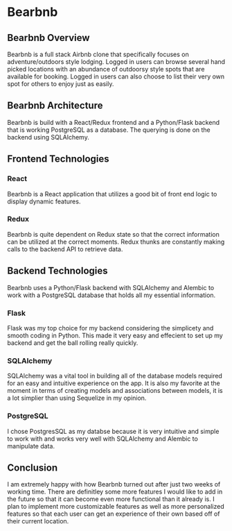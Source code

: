 # Bearbnb

## Bearbnb Overview
Bearbnb is a full stack Airbnb clone that specifically focuses on adventure/outdoors style lodging.  Logged in users can browse several hand picked locations with an abundance of outdoorsy style spots that are available for booking.  Logged in users can also choose to list their very own spot for others to enjoy just as easily. 

## Bearbnb Architecture 
Bearbnb is build with a React/Redux frontend and a Python/Flask backend that is working PostgreSQL as a database.  The querying is done on the backend using SQLAlchemy.

## Frontend Technologies
### React
Bearbnb is a React application that utilizes a good bit of front end logic to display dynamic features.

### Redux
Bearbnb is quite dependent on Redux state so that the correct information can be utilized at the correct moments.  Redux thunks are constantly making calls to the backend API to retrieve data.

## Backend Technologies

Bearbnb uses a Python/Flask backend with SQLAlchemy and Alembic to work with a PostgreSQL database that holds all my essential information.

### Flask
Flask was my top choice for my backend considering the simplicety and smooth coding in Python. This made it very easy and effecient to set up my backend and get the ball rolling really quickly.

### SQLAlchemy
SQLAlchemy was a vital tool in building all of the database models required for an easy and intuitive experience on the app.  It is also my favorite at the moment in terms of creating models and associations between models, it is a lot simplier than using Sequelize in my opinion.

### PostgreSQL
I chose PostgresSQL as my databse because it is very intuitive and simple to work with and works very well with SQLAlchemy and Alembic to manipulate data.


## Conclusion
I am extremely happy with how Bearbnb turned out after just two weeks of working time.  There are definitley some more features I would like to add in the future so that it can become even more functional than it already is.  I plan to implement more customizable features as well as more personalized features so that each user can get an experience of their own based off of their current location.


